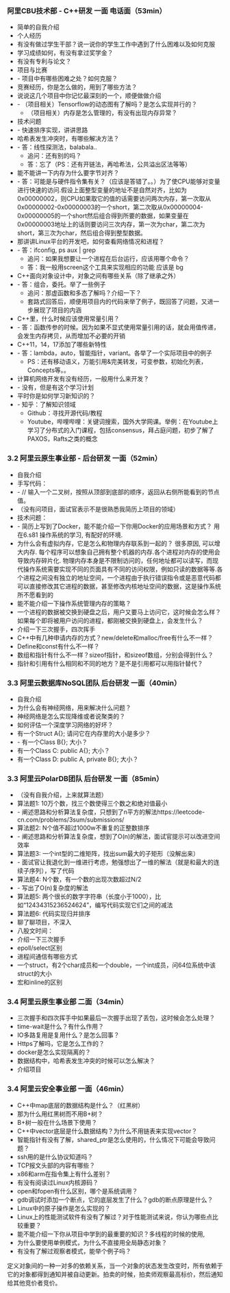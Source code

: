 ### 阿里CBU技术部 - C++研发 一面 电话面（53min）

- 简单的自我介绍
- 个人经历
- 有没有做过学生干部？说一说你的学生工作中遇到了什么困难以及如何克服 
- 学习成绩如何，有没有拿过奖学金？
- 有没有专利与论文？
- 项目与比赛
- \- 项目中有哪些困难之处？如何克服？
- 竞赛经历，你是怎么做的，用到了哪些方法？
- 说说这几个项目中你记忆最深刻的一个，顺便做做介绍
- \- （项目相关）Tensorflow的动态图有了解吗？是怎么实现并行的？
  - （项目相关）内存是怎么管理的，有没有出现内存异常？
- 技术问题
- \- 快速排序实现，讲讲思路
- 哈希表发生冲突时，有哪些解决方法？
- \- 答：线性探测法，balabala..
  - 追问：还有别的吗？
  - 答：忘了（PS：还有开链法，再哈希法，公共溢出区法等等）
- 能不能讲一下内存为什么要字节对齐？
- \- 答：可能是与硬件指令集有关？（应该是答错了。。）为了使CPU能够对变量进行快速的访问.假设上面整型变量的地址不是自然对齐，比如为0x00000002，则CPU如果取它的值的话需要访问两次内存，第一次取从0x00000002-0x00000003的一个short，第二次取从0x00000004-0x00000005的一个short然后组合得到所要的数据，如果变量在0x00000003地址上的话则要访问三次内存，第一次为char，第二次为short，第三次为char，然后组合得到整型数据。
- 那讲讲Linux平台的开发吧，如何查看网络情况和进程？
- \- 答：ifconfig, ps aux | grep
  - 追问：如果我想要让一个进程在后台运行，应该用哪个命令？
  - 答：我一般用screen这个工具来实现相应的功能 应该是 bg 
- C++面向对象设计中，对象之间有哪些关系（除了继承之外）
- \- 答：组合，委托。举了一些例子
  - 追问：那虚函数和多态了解吗？介绍一下？
  - 套路式回答后，顺便用项目内的代码来举了例子，既回答了问题，又进一步展现了项目的内涵
- C++里，什么时候应该使用常量引用？
- \- 答：函数传参的时候。因为如果不显式使用常量引用的话，就会用值传递，会发生内存拷贝，从而增加不必要的开销
- C++11，14，17添加了哪些新特性
- \- 答：lambda，auto，智能指针，variant。各举了一个实际项目中的例子
  - PS：还有移动语义，万能引用&完美转发，可变参数，初始化列表，Concepts等。。
- 计算机网络开发有没有经历，一般用什么来开发？
- \- 没有，但是有这个学习计划
- 平时你是如何学习新知识的？
- \- 知乎：了解知识领域
  - Github：寻找开源代码/教程
  - Youtube，哔哩哔哩：关键词搜索，国外大学网课。举例：在Youtube上学习了分布式的入门课程，包括consensus，拜占庭问题，初步了解了PAXOS，Rafts之类的概念

### 3.2 阿里云原生事业部 - 后台研发 一面（52min）

- 自我介绍
- 手写代码：
- \- // 输入一个二叉树，按照从顶部到底部的顺序，返回从右侧所能看到的节点值。
- （没有问项目，面试官表示不是很熟悉我简历上项目的领域）
- 技术问题：
- \- 简历上写到了Docker，能不能介绍一下你用Docker的应用场景和方式？ 用在6.s81 操作系统的学习, 有配好的环境.
- 为什么会有虚拟内存，它是怎么和物理内存联系到一起的？ 很多原因,  可以增大内存. 每个程序可以想象自己拥有整个机器的内存.各个进程对内存的使用会导致内存碎片化. 物理内存本身是不限制访问的，任何地址都可以读写，而现代操作系统需要实现不同的页面具有不同的访问权限，例如只读的数据等等.各个进程之间没有独立的地址空间，一个进程由于执行错误指令或是恶意代码都可以直接修改其它进程的数据，甚至修改内核地址空间的数据，这是操作系统所不愿看到的
- 能不能介绍一下操作系统管理内存的策略？
- 一个进程的数据被交换到硬盘之后，用户又要马上访问它，这时候会怎么样？如果每个即将被用户访问的进程，都刚被交换到硬盘上，会发生什么？
- 介绍一下三次握手，四次挥手
- C++中有几种申请内存的方式？new/delete和malloc/free有什么不一样？
- Define和const有什么不一样？
- 数组和指针有什么不一样？sizeof指针，和sizeof数组，分别会得到什么？
- 指针和引用有什么相同和不同的地方？是不是引用都可以用指针替代？

### 3.3 阿里云数据库NoSQL团队 后台研发 一面（40min）

- 自我介绍
- 为什么会有神经网络，用来解决什么问题？
- 神经网络是怎么实现降维或者说聚类的？
- 如何评估一个深度学习网络的好坏？
- 有一个Struct A{}; 请问它在内存里的大小是多少？
- \- 有一个Class B{}; 大小？
- 有一个Class C: public A{}; 大小？
- 有一个Class D: public A, private B{}; 大小？

### 3.3 阿里云PolarDB团队 后台研发 一面（85min）

- （没有自我介绍，上来就算法题）
- 算法题1: 10万个数，找三个数使得三个数之和绝对值最小
- \- 阐述思路和分析算法复杂度，只想到了n平方的解法https://leetcode-cn.com/problems/3sum/submissions/
- 算法题2: N个值不超过1000w不重复的正整数排序
- \- 阐述思路和分析算法复杂度，想到了O(n)的解法，面试官提示可以改进空间效率
- 算法题3: 一个int型的二维矩阵，找出sum最大的子矩形（没解出来）
- \- 面试官让我退化到一维进行考虑，勉强想出了一维的解法（就是和最大的连续子序列），写了代码
- 算法题4: N个数，有一个数的出现次数超过N/2
- \- 写出了O(n)复杂度的解法
- 算法题5: 两个很长的数字字符串（长度小于1000），比如“12434315236524624”，编写代码实现它们之间的减法
- 算法题6: 代码实现归并排序
- 聊了聊项目，不深入
- 八股文时间：
- 介绍一下三次握手
- epoll/select区别
- 进程间通信有哪些方式
- 一个struct，有2个char成员和一个double，一个int成员，问64位系统中该struct的大小
- 宏和inline的区别

### 3.4 阿里云原生事业部 二面（34min）

- 三次握手和四次挥手中如果最后一次握手出现了丢包，这时候会怎么处理？
- time-wait是什么？有什么作用？
- IO多路复用是复用什么？是怎么回事？
- Https了解吗，它是怎么工作的？
- docker是怎么实现隔离的？
- 数据结构中，哈希表发生冲突的时候可以怎么解决？
- 介绍项目

### 3.4 阿里云安全事业部 一面（46min）

- C++中map底层的数据结构是什么？（红黑树）
- 那为什么用红黑树而不用B+树？
- B+树一般在什么场景下使用？
- C++中vector底层是什么数据结构？为什么不用链表来实现vector？
- 智能指针有没有了解，shared_ptr是怎么使用的，什么情况下可能会导致问题？
- ssh用的是什么协议知道吗？
- TCP报文头部的内容有哪些？
- x86和arm在指令集上有什么差别？
- 有没有阅读过Linux内核源码？
- open和fopen有什么区别，哪个是系统调用？
- gdb调试时添加一个断点，它的底层发生了什么？gdb的断点原理是什么？
- Linux中的原子操作是怎么实现的？
- Linux上的性能测试软件有没有了解过？对于性能测试来说，你认为哪些点比较重要？
- 能不能介绍一下你从项目中学到的最重要的知识？多线程的时候的使用, 
- 为什么要使用单例模式，为什么不直接用全局静态对象？
- 有没有了解过观察者模式，能举个例子吗？

定义对象间的一种一对多的依赖关系，当一个对象的状态发生改变时，所有依赖于它的对象都得到通知并被自动更新。拍卖的时候，拍卖师观察最高标价，然后通知给其他竞价者竞价。